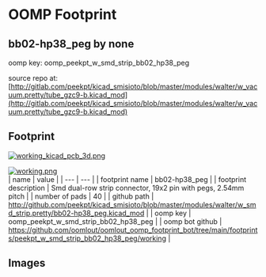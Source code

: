 # OOMP Footprint  
## bb02-hp38_peg  by none  
  
oomp key: oomp_peekpt_w_smd_strip_bb02_hp38_peg  
  
source repo at: [http://gitlab.com/peekpt/kicad_smisioto/blob/master/modules/walter/w_vacuum.pretty/tube_gzc9-b.kicad_mod](http://gitlab.com/peekpt/kicad_smisioto/blob/master/modules/walter/w_vacuum.pretty/tube_gzc9-b.kicad_mod)  
## Footprint  
  
[![working_kicad_pcb_3d.png](working_kicad_pcb_3d_600.png)](working_kicad_pcb_3d.png)  
  
[![working.png](working_600.png)](working.png)  
| name | value | 
| --- | --- | 
| footprint name | bb02-hp38_peg | 
| footprint description | Smd dual-row strip connector, 19x2 pin with pegs, 2.54mm pitch | 
| number of pads | 40 | 
| github path | http://github.com/peekpt/kicad_smisioto/blob/master/modules/walter/w_smd_strip.pretty/bb02-hp38_peg.kicad_mod | 
| oomp key | oomp_peekpt_w_smd_strip_bb02_hp38_peg | 
| oomp bot github | https://github.com/oomlout/oomlout_oomp_footprint_bot/tree/main/footprints/peekpt_w_smd_strip_bb02_hp38_peg/working | 
## Images  
